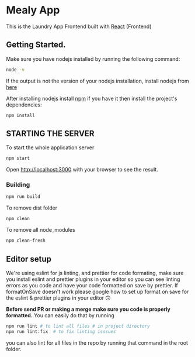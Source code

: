 # Mealy App

This is the Laundry App Frontend built with [React](https://reactjs.org/) (Frontend)

## Getting Started.

Make sure you have nodejs installed by running the following command:

```bash
node -v
```

If the output is not the version of your nodejs installation, install nodejs from [here](https://nodejs.org/en/download/)

After installing nodejs install [npm](https://www.npmjs.com/package/npm)
if you have it then install the project's dependencies:

```bash
npm install
```

## STARTING THE SERVER

To start the whole application server

```bash
npm start
```

Open [http://localhost:3000](http://localhost:3000) with your browser to see the result.

### **Building**

```bash
npm run build
```

To remove dist folder

```bash
npm clean
```

To remove all node_modules

```bash
npm clean-fresh
```

## Editor setup

We're using eslint for js linting, and prettier for code formating, make sure you install eslint and prettier plugins in your editor so you can
see linting errors as you code and have your code formatted on save by prettier. If formatOnSave doesn't work please google how to set up
format on save for the eslint & prettier plugins in your editor 🙃

**Before send PR or making a merge make sure you code is properly formatted.** You can easily do that by running

```bash
npm run lint # to lint all files # in project directory
npm run lint:fix  # to fix linting isssues

```

you can also lint for all files in the repo by running that command in the root folder.
